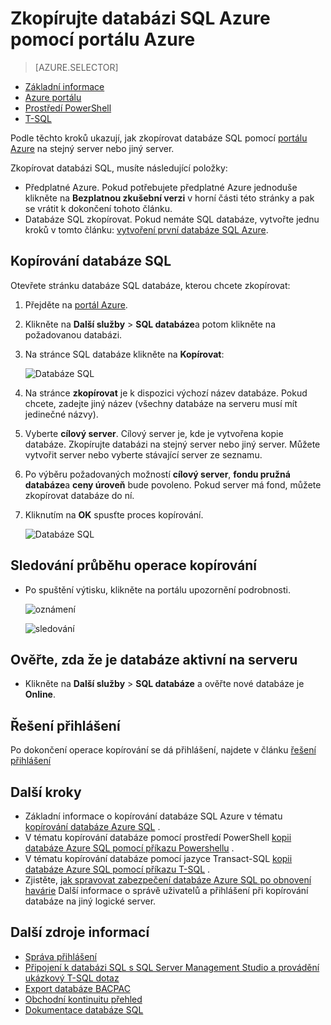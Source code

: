 <properties
    pageTitle="Zkopírujte databázi Azure SQL pomocí portálu Azure | Microsoft Azure"
    description="Vytvořit kopii databáze Azure SQL"
    services="sql-database"
    documentationCenter=""
    authors="stevestein"
    manager="jhubbard"
    editor=""/>

<tags
    ms.service="sql-database"
    ms.devlang="NA"
    ms.date="09/19/2016"
    ms.author="sstein"
    ms.workload="data-management"
    ms.topic="article"
    ms.tgt_pltfrm="NA"/>



# <a name="copy-an-azure-sql-database-using-the-azure-portal"></a>Zkopírujte databázi SQL Azure pomocí portálu Azure

> [AZURE.SELECTOR]
- [Základní informace](sql-database-copy.md)
- [Azure portálu](sql-database-copy-portal.md)
- [Prostředí PowerShell](sql-database-copy-powershell.md)
- [T-SQL](sql-database-copy-transact-sql.md)

Podle těchto kroků ukazují, jak zkopírovat databáze SQL pomocí [portálu Azure](https://portal.azure.com) na stejný server nebo jiný server.

Zkopírovat databázi SQL, musíte následující položky:

- Předplatné Azure. Pokud potřebujete předplatné Azure jednoduše klikněte na **Bezplatnou zkušební verzi** v horní části této stránky a pak se vrátit k dokončení tohoto článku.
- Databáze SQL zkopírovat. Pokud nemáte SQL databáze, vytvořte jednu kroků v tomto článku: [vytvoření první databáze SQL Azure](sql-database-get-started.md).


## <a name="copy-your-sql-database"></a>Kopírování databáze SQL

Otevřete stránku databáze SQL databáze, kterou chcete zkopírovat:

1.  Přejděte na [portál Azure](https://portal.azure.com).
2.  Klikněte na **Další služby** > **SQL databáze**a potom klikněte na požadovanou databázi.
3.  Na stránce SQL databáze klikněte na **Kopírovat**:

    ![Databáze SQL](./media/sql-database-copy-portal/sql-database-copy.png)

1.  Na stránce **zkopírovat** je k dispozici výchozí název databáze. Pokud chcete, zadejte jiný název (všechny databáze na serveru musí mít jedinečné názvy).
2.  Vyberte **cílový server**. Cílový server je, kde je vytvořena kopie databáze. Zkopírujte databázi na stejný server nebo jiný server. Můžete vytvořit server nebo vyberte stávající server ze seznamu. 
3.  Po výběru požadovaných možností **cílový server**, **fondu pružná databáze**a **ceny úroveň** bude povoleno. Pokud server má fond, můžete zkopírovat databáze do ní.
3.  Kliknutím na **OK** spusťte proces kopírování.

    ![Databáze SQL](./media/sql-database-copy-portal/copy-page.png)


## <a name="monitor-the-progress-of-the-copy-operation"></a>Sledování průběhu operace kopírování

- Po spuštění výtisku, klikněte na portálu upozornění podrobnosti.

    ![oznámení][3]
 
    ![sledování][4]


## <a name="verify-the-database-is-live-on-the-server"></a>Ověřte, zda že je databáze aktivní na serveru

- Klikněte na **Další služby** > **SQL databáze** a ověřte nové databáze je **Online**.


## <a name="resolve-logins"></a>Řešení přihlášení

Po dokončení operace kopírování se dá přihlášení, najdete v článku [řešení přihlášení](sql-database-copy-transact-sql.md#resolve-logins-after-the-copy-operation-completes)


## <a name="next-steps"></a>Další kroky

- Základní informace o kopírování databáze SQL Azure v tématu [kopírování databáze Azure SQL](sql-database-copy.md) .
- V tématu kopírování databáze pomocí prostředí PowerShell [kopii databáze Azure SQL pomocí příkazu Powershellu](sql-database-copy-powershell.md) .
- V tématu kopírování databáze pomocí jazyce Transact-SQL [kopii databáze Azure SQL pomocí příkazu T-SQL](sql-database-copy-transact-sql.md) .
- Zjistěte, [jak spravovat zabezpečení databáze Azure SQL po obnovení havárie](sql-database-geo-replication-security-config.md) Další informace o správě uživatelů a přihlášení při kopírování databáze na jiný logické server.



## <a name="additional-resources"></a>Další zdroje informací

- [Správa přihlášení](sql-database-manage-logins.md)
- [Připojení k databázi SQL s SQL Server Management Studio a provádění ukázkový T-SQL dotaz](sql-database-connect-query-ssms.md)
- [Export databáze BACPAC](sql-database-export.md)
- [Obchodní kontinuitu přehled](sql-database-business-continuity.md)
- [Dokumentace databáze SQL](https://azure.microsoft.com/documentation/services/sql-database/)




<!--Image references-->
[1]: ./media/sql-database-copy-portal/copy.png
[2]: ./media/sql-database-copy-portal/copy-ok.png
[3]: ./media/sql-database-copy-portal/copy-notification.png
[4]: ./media/sql-database-copy-portal/monitor-copy.png

